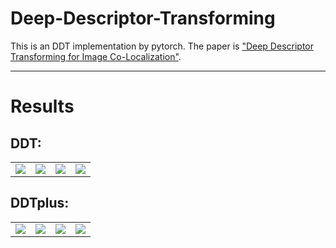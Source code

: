 # Deep-Descriptor-Transforming
This is an DDT implementation by pytorch. The paper is ["Deep Descriptor Transforming for Image Co-Localization"](https://www.researchgate.net/publication/316780426_Deep_Descriptor_Transforming_for_Image_Co-Localization).
***
# Results

DDT:
-
<table>
    <tr>
        <td ><center><img src="./data/result/car-ddt/0.jpg" ></center></td>
        <td ><center><img src="./data/result/car-ddt/1.jpg"  ></center></td>
		<td ><center><img src="./data/result/car-ddt/2.jpg"  ></center></td>
		<td ><center><img src="./data/result/car-ddt/3.jpg"  ></center></td>
    </tr>
</table>


DDTplus:
-
<table>
    <tr>
        <td ><center><img src="./data/result/car-ddtplus/0.jpg" ></center></td>
        <td ><center><img src="./data/result/car-ddtplus/1.jpg"  ></center></td>
		<td ><center><img src="./data/result/car-ddtplus/2.jpg"  ></center></td>
		<td ><center><img src="./data/result/car-ddtplus/3.jpg"  ></center></td>
    </tr>
</table>
